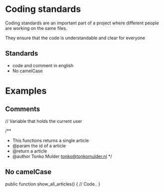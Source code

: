 Coding standards
================

Coding standards are an important part of a project where different people are working on the same files.

They ensure that the code is understandable and clear for everyone


Standards
---------

* code and comment in english
* No camelCase


Examples
========

Comments
--------

 // Variable that holds the current user

 /**
  * This functions returns a single article
  * @param <int> the id of a article
  * @return a article
  * @author Tonko Mulder <tonko@tonkomulder.nl>
  */

No camelCase
------------

 public function show_all_articles()
 {
   // Code..
 }


